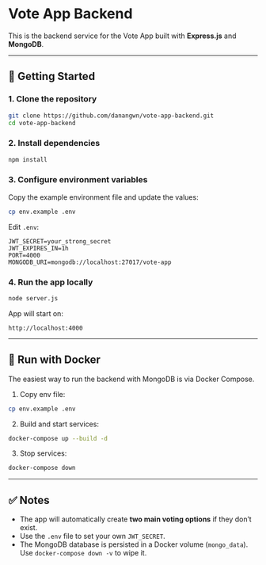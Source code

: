 # Vote App Backend

This is the backend service for the Vote App built with **Express.js** and **MongoDB**.

---

## 🚀 Getting Started

### 1. Clone the repository
```bash
git clone https://github.com/danangwn/vote-app-backend.git
cd vote-app-backend
```

### 2. Install dependencies
```bash
npm install
```

### 3. Configure environment variables
Copy the example environment file and update the values:
```bash
cp env.example .env
```

Edit `.env`:
```env
JWT_SECRET=your_strong_secret
JWT_EXPIRES_IN=1h
PORT=4000
MONGODB_URI=mongodb://localhost:27017/vote-app
```

### 4. Run the app locally
```bash
node server.js
```

App will start on:
```
http://localhost:4000
```

---

## 🐳 Run with Docker

The easiest way to run the backend with MongoDB is via Docker Compose.

1. Copy env file:
```bash
cp env.example .env
```

2. Build and start services:
```bash
docker-compose up --build -d
```

3. Stop services:
```bash
docker-compose down
```

---

## ✅ Notes

- The app will automatically create **two main voting options** if they don’t exist.  
- Use the `.env` file to set your own `JWT_SECRET`.  
- The MongoDB database is persisted in a Docker volume (`mongo_data`). Use `docker-compose down -v` to wipe it.  

